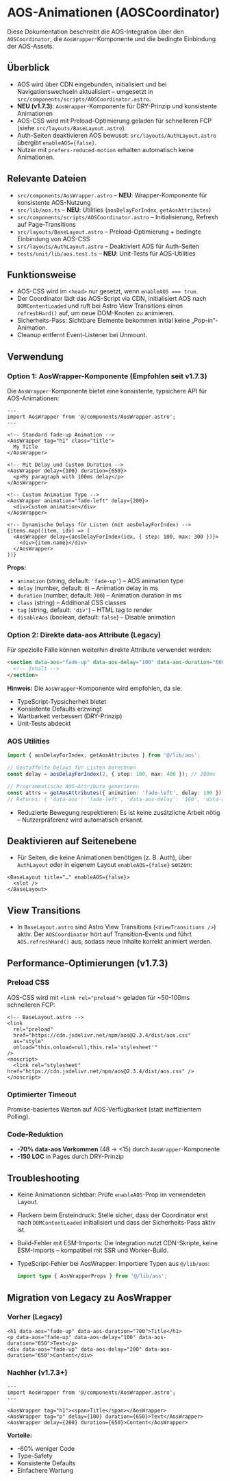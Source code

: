 # AOS-Animationen (AOSCoordinator)

Diese Dokumentation beschreibt die AOS-Integration über den `AOSCoordinator`, die
`AosWrapper`-Komponente und die bedingte Einbindung der AOS-Assets.

## Überblick

- AOS wird über CDN eingebunden, initialisiert und bei Navigationswechseln aktualisiert –
  umgesetzt in `src/components/scripts/AOSCoordinator.astro`.
- **NEU (v1.7.3)**: `AosWrapper`-Komponente für DRY-Prinzip und konsistente Animationen
- AOS-CSS wird mit Preload-Optimierung geladen für schnelleren FCP (siehe `src/layouts/BaseLayout.astro`).
- Auth-Seiten deaktivieren AOS bewusst: `src/layouts/AuthLayout.astro` übergibt `enableAOS={false}`.
- Nutzer mit `prefers-reduced-motion` erhalten automatisch keine Animationen.

## Relevante Dateien

- `src/components/AosWrapper.astro` – **NEU**: Wrapper-Komponente für konsistente AOS-Nutzung
- `src/lib/aos.ts` – **NEU**: Utilities (`aosDelayForIndex`, `getAosAttributes`)
- `src/components/scripts/AOSCoordinator.astro` – Initialisierung, Refresh auf Page-Transitions
- `src/layouts/BaseLayout.astro` – Preload-Optimierung + bedingte Einbindung von AOS-CSS
- `src/layouts/AuthLayout.astro` – Deaktiviert AOS für Auth-Seiten
- `tests/unit/lib/aos.test.ts` – **NEU**: Unit-Tests für AOS-Utilities

## Funktionsweise

- AOS-CSS wird im `<head>` nur gesetzt, wenn `enableAOS === true`.
- Der Coordinator lädt das AOS-Script via CDN, initialisiert AOS nach `DOMContentLoaded` und
  ruft bei Astro View Transitions einen `refreshHard()` auf, um neue DOM-Knoten zu animieren.
- Sicherheits-Pass: Sichtbare Elemente bekommen initial keine „Pop-in“-Animation.
- Cleanup entfernt Event-Listener bei Unmount.

## Verwendung

### Option 1: AosWrapper-Komponente (Empfohlen seit v1.7.3)

Die `AosWrapper`-Komponente bietet eine konsistente, typsichere API für AOS-Animationen:

```astro
---
import AosWrapper from '@/components/AosWrapper.astro';
---

<!-- Standard fade-up Animation -->
<AosWrapper tag="h1" class="title">
  My Title
</AosWrapper>

<!-- Mit Delay und Custom Duration -->
<AosWrapper delay={100} duration={650}>
  <p>My paragraph with 100ms delay</p>
</AosWrapper>

<!-- Custom Animation Type -->
<AosWrapper animation="fade-left" delay={200}>
  <div>Custom animation</div>
</AosWrapper>

<!-- Dynamische Delays für Listen (mit aosDelayForIndex) -->
{items.map((item, idx) => (
  <AosWrapper delay={aosDelayForIndex(idx, { step: 100, max: 300 })}>
    <div>{item.name}</div>
  </AosWrapper>
))}
```

**Props:**

- `animation` (string, default: `'fade-up'`) – AOS animation type
- `delay` (number, default: `0`) – Animation delay in ms
- `duration` (number, default: `700`) – Animation duration in ms
- `class` (string) – Additional CSS classes
- `tag` (string, default: `'div'`) – HTML tag to render
- `disableAos` (boolean, default: `false`) – Disable animation

### Option 2: Direkte data-aos Attribute (Legacy)

Für spezielle Fälle können weiterhin direkte Attribute verwendet werden:

```html
<section data-aos="fade-up" data-aos-delay="100" data-aos-duration="600">
  <!-- Inhalt -->
</section>
```

**Hinweis:** Die `AosWrapper`-Komponente wird empfohlen, da sie:

- TypeScript-Typsicherheit bietet
- Konsistente Defaults erzwingt
- Wartbarkeit verbessert (DRY-Prinzip)
- Unit-Tests abdeckt

### AOS Utilities

```typescript
import { aosDelayForIndex, getAosAttributes } from '@/lib/aos';

// Gestaffelte Delays für Listen berechnen
const delay = aosDelayForIndex(2, { step: 100, max: 400 }); // 200ms

// Programmatische AOS-Attribute generieren
const attrs = getAosAttributes({ animation: 'fade-left', delay: 100 });
// Returns: { 'data-aos': 'fade-left', 'data-aos-delay': '100', 'data-aos-duration': '700' }
```

- Reduzierte Bewegung respektieren: Es ist keine zusätzliche Arbeit nötig – Nutzerpräferenz wird automatisch erkannt.

## Deaktivieren auf Seitenebene

- Für Seiten, die keine Animationen benötigen (z. B. Auth), über `AuthLayout` oder in eigenem
  Layout `enableAOS={false}` setzen:

```astro
<BaseLayout title="…" enableAOS={false}>
  <slot />
</BaseLayout>
```

## View Transitions

- In `BaseLayout.astro` sind Astro View Transitions (`<ViewTransitions />`) aktiv. Der
  `AOSCoordinator` hört auf Transition-Events und führt `AOS.refreshHard()` aus, sodass neue
  Inhalte korrekt animiert werden.

## Performance-Optimierungen (v1.7.3)

### Preload CSS

AOS-CSS wird mit `<link rel="preload">` geladen für ~50-100ms schnelleren FCP:

```astro
<!-- BaseLayout.astro -->
<link
  rel="preload"
  href="https://cdn.jsdelivr.net/npm/aos@2.3.4/dist/aos.css"
  as="style"
  onload="this.onload=null;this.rel='stylesheet'"
/>
<noscript>
  <link rel="stylesheet" href="https://cdn.jsdelivr.net/npm/aos@2.3.4/dist/aos.css" />
</noscript>
```

### Optimierter Timeout

Promise-basiertes Warten auf AOS-Verfügbarkeit (statt ineffizientem Polling).

### Code-Reduktion

- **-70% data-aos Vorkommen** (48 → <15) durch `AosWrapper`-Komponente
- **-150 LOC** in Pages durch DRY-Prinzip

## Troubleshooting

- Keine Animationen sichtbar: Prüfe `enableAOS`-Prop im verwendeten Layout.
- Flackern beim Ersteindruck: Stelle sicher, dass der Coordinator erst nach `DOMContentLoaded`
  initialisiert und dass der Sicherheits-Pass aktiv ist.
- Build-Fehler mit ESM-Imports: Die Integration nutzt CDN-Skripte, keine ESM-Imports –
  kompatibel mit SSR und Worker-Build.
- TypeScript-Fehler bei AosWrapper: Importiere Typen aus `@/lib/aos`:

  ```typescript
  import type { AosWrapperProps } from '@/lib/aos';
  ```

## Migration von Legacy zu AosWrapper

### Vorher (Legacy)

```astro
<h1 data-aos="fade-up" data-aos-duration="700">Title</h1>
<p data-aos="fade-up" data-aos-delay="100" data-aos-duration="650">Text</p>
<div data-aos="fade-up" data-aos-delay="200" data-aos-duration="650">Content</div>
```

### Nachher (v1.7.3+)

```astro
---
import AosWrapper from '@/components/AosWrapper.astro';
---

<AosWrapper tag="h1"><span>Title</span></AosWrapper>
<AosWrapper tag="p" delay={100} duration={650}>Text</AosWrapper>
<AosWrapper delay={200} duration={650}>Content</AosWrapper>
```

**Vorteile:**

- -60% weniger Code
- Type-Safety
- Konsistente Defaults
- Einfachere Wartung
